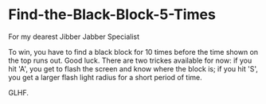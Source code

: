 Find-the-Black-Block-5-Times
============================
For my dearest Jibber Jabber Specialist

To win, you have to find a black block for 10 times before the time shown on the top runs out. Good luck. 
There are two trickes available for now: 
  if you hit 'A', you get to flash the screen and know where the block is; 
  if you hit 'S', you get a larger flash light radius for a short period of time. 

GLHF.
